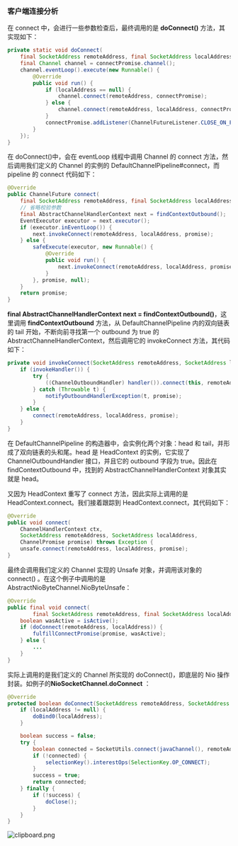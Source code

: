 ### 客户端连接分析

在 connect 中，会进行一些参数检查后，最终调用的是 **doConnect()** 方法，其实现如下：

```java
private static void doConnect(
    final SocketAddress remoteAddress, final SocketAddress localAddress, final ChannelPromise connectPromise) {
    final Channel channel = connectPromise.channel();
    channel.eventLoop().execute(new Runnable() {
        @Override
        public void run() {
            if (localAddress == null) {
                channel.connect(remoteAddress, connectPromise);
            } else {
                channel.connect(remoteAddress, localAddress, connectPromise);
            }
            connectPromise.addListener(ChannelFutureListener.CLOSE_ON_FAILURE);
        }
    });
}
```

在 doConnect()中，会在 eventLoop 线程中调用 Channel 的 connect 方法，然后调用我们定义的 Channel 的实例的 DefaultChannelPipeline#connect，而pipeline 的 connect 代码如下：

```java
@Override
public ChannelFuture connect(
    final SocketAddress remoteAddress, final SocketAddress localAddress, final ChannelPromise promise) {
    // 省略校验参数
    final AbstractChannelHandlerContext next = findContextOutbound();
    EventExecutor executor = next.executor();
    if (executor.inEventLoop()) {
        next.invokeConnect(remoteAddress, localAddress, promise);
    } else {
        safeExecute(executor, new Runnable() {
            @Override
            public void run() {
                next.invokeConnect(remoteAddress, localAddress, promise);
            }
        }, promise, null);
    }
    return promise;
}
```

**final AbstractChannelHandlerContext next = findContextOutbound()**，这里调用 **findContextOutbound** 方法，从 DefaultChannelPipeline 内的双向链表的 tail 开始，不断向前寻找第一个 outbound 为 true 的 AbstractChannelHandlerContext，然后调用它的 invokeConnect 方法，其代码如下：

```java
private void invokeConnect(SocketAddress remoteAddress, SocketAddress localAddress, ChannelPromise promise) {
    if (invokeHandler()) {
        try {
            ((ChannelOutboundHandler) handler()).connect(this, remoteAddress, localAddress, promise);
        } catch (Throwable t) {
            notifyOutboundHandlerException(t, promise);
        }
    } else {
        connect(remoteAddress, localAddress, promise);
    }
}
```

在 DefaultChannelPipeline 的构造器中，会实例化两个对象：head 和 tail，并形成了双向链表的头和尾。head 是 HeadContext 的实例，它实现了 ChannelOutboundHandler 接口，并且它的 outbound 字段为 true。因此在 findContextOutbound 中，找到的 AbstractChannelHandlerContext 对象其实就是 head。

又因为 HeadContext 重写了 connect 方法，因此实际上调用的是 HeadContext.connect。我们接着跟踪到 HeadContext.connect，其代码如下：

```java
@Override
public void connect(
    ChannelHandlerContext ctx,
    SocketAddress remoteAddress, SocketAddress localAddress,
    ChannelPromise promise) throws Exception {
    unsafe.connect(remoteAddress, localAddress, promise);
}
```

最终会调用我们定义的 Channel 实现的 Unsafe 对象，并调用该对象的 connect() 。在这个例子中调用的是 AbstractNioByteChannel.NioByteUnsafe：

```java
@Override
public final void connect(
        final SocketAddress remoteAddress, final SocketAddress localAddress, final ChannelPromise promise) {
    boolean wasActive = isActive();
    if (doConnect(remoteAddress, localAddress)) {
        fulfillConnectPromise(promise, wasActive);
    } else {
        ...
    }
}
```



实际上调用的是我们定义的 Channel 所实现的 doConnect()，即底层的 Nio 操作封装。如例子的**NioSocketChannel.doConnect** ：

```java
@Override
protected boolean doConnect(SocketAddress remoteAddress, SocketAddress localAddress) throws Exception {
    if (localAddress != null) {
        doBind0(localAddress);
    }

    boolean success = false;
    try {
        boolean connected = SocketUtils.connect(javaChannel(), remoteAddress);
        if (!connected) {
            selectionKey().interestOps(SelectionKey.OP_CONNECT);
        }
        success = true;
        return connected;
    } finally {
        if (!success) {
            doClose();
        }
    }
}
```



![clipboard.png](https://segmentfault.com/img/bVEIKf?w=4344&h=2124)